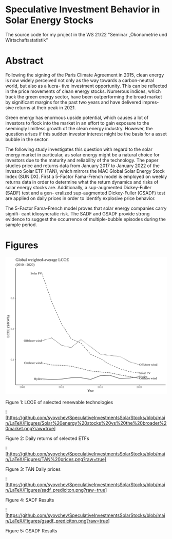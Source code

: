 # Speculative Investment Behavior in Solar Energy Stocks
The source code for my project in the WS 21/22 "Seminar „Ökonometrie und Wirtschaftsstatistik“

# Abstract

Following the signing of the Paris Climate Agreement in 2015, clean energy is now
widely perceived not only as the way towards a carbon-neutral world, but also as a lucra-
tive investment opportunity. This can be reflected in the price movements of clean energy
stocks. Numerous indices, which track the green energy sector, have been outperforming
the broad market by significant margins for the past two years and have delivered impres-
sive returns at their peak in 2021.

Green energy has enormous upside potential, which causes a lot of investors to flock
into the market in an effort to gain exposure to the seemingly limitless growth of the clean
energy industry. However, the question arises if this sudden investor interest might be the
basis for a asset bubble in the sector.

The following study investigates this question with regard to the solar energy market
in particular, as solar energy might be a natural choice for investors due to the maturity
and reliability of the technology. The paper studies price and returns data from January
2017 to January 2022 of the Invesco Solar ETF (TAN), which mirrors the MAC Global
Solar Energy Stock Index (SUNIDX). First a 5-Factor Fama-French model is employed
on weekly returns data in order to determine what the return dynamics and risks of solar
energy stocks are. Additionally, a sup-augmented Dickey-Fuller (SADF) test and a gen-
eralized sup-augmented Dickey-Fuller (GSADF) test are applied on daily prices in order
to identify explosive price behavior.

The 5-Factor Fama-French model proves that solar energy companies carry signifi-
cant idiosyncratic risk. The SADF and GSADF provide strong evidence to suggest the
occurrence of multiple-bubble episodes during the sample period.

# Figures

<img src="https://github.com/syovchev/SpeculativeInvestmentsSolarStocks/blob/main/LaTeX/Figures/LCOE.png?raw=true" />
<p>Figure 1: LCOE of selected renewable technologies</p>

![https://github.com/syovchev/SpeculativeInvestmentsSolarStocks/blob/main/LaTeX/Figures/Solar%20energy%20stocks%20vs%20the%20broader%20market.png?raw=true]
<p>Figure 2: Daily returns of selected ETFs </p>

![https://github.com/syovchev/SpeculativeInvestmentsSolarStocks/blob/main/LaTeX/Figures/TAN%20prices.png?raw=true]
<p>Figure 3: TAN Daily prices </p>

![https://github.com/syovchev/SpeculativeInvestmentsSolarStocks/blob/main/LaTeX/Figures/sadf_prediciton.png?raw=true]
<p>Figure 4: SADF Results </p>

![https://github.com/syovchev/SpeculativeInvestmentsSolarStocks/blob/main/LaTeX/Figures/gsadf_prediciton.png?raw=true]
<p>Figure 5: GSADF Results </p>
